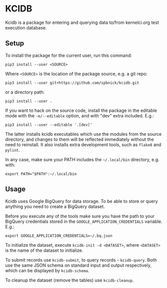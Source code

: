 KCIDB
=====

Kcidb is a package for entering and querying data to/from kernelci.org test
execution database.

Setup
-----

To install the package for the current user, run this command:

    pip3 install --user <SOURCE>

Where `<SOURCE>` is the location of the package source, e.g. a git repo:

    pip3 install --user git+https://github.com/spbnick/kcidb.git

or a directory path:

    pip3 install --user .

If you want to hack on the source code, install the package in the editable
mode with the `-e/--editable` option, and with "dev" extra included. E.g.:

    pip3 install --user --editable '.[dev]'

The latter installs kcidb executables which use the modules from the source
directory, and changes to them will be reflected immediately without the need
to reinstall. It also installs extra development tools, such as `flake8` and
`pylint`.

In any case, make sure your PATH includes the `~/.local/bin` directory, e.g.
with:

    export PATH="$PATH":~/.local/bin

Usage
-----
Kcidb uses Google BigQuery for data storage. To be able to store or query
anything you need to create a BigQuery dataset.

Before you execute any of the tools make sure you have the path to your
BigQuery credentials stored in the `GOOGLE_APPLICATION_CREDENTIALS` variable.
E.g.:

    export GOOGLE_APPLICATION_CREDENTIALS=~/.bq.json

To initialize the dataset, execute `kcidb-init -d <DATASET>`, where
`<DATASET>` is the name of the dataset to initialize.

To submit records use `kcidb-submit`, to query records - `kcidb-query`.
Both use the same JSON schema on standard input and output respectively, which
can be displayed by `kcidb-schema`.

To cleanup the dataset (remove the tables) use `kcidb-cleanup`.
